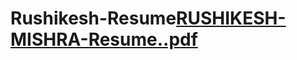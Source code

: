 # Rushikesh-Resume[RUSHIKESH-MISHRA-Resume..pdf](https://github.com/user-attachments/files/22410720/RUSHIKESH-MISHRA-Resume.pdf)
